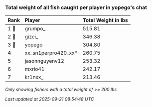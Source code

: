 ### Total weight of all fish caught per player in yopego's chat

| Rank  | Player              | Total Weight in lbs |
|:------|:--------------------|:--------------------|
| 1 🥇  | grumpo_             | 515.81              |
| 2 🥈  | gizei_              | 346.38              |
| 3 🥉  | yopego              | 304.80              |
| 4     | xx_sn1perpro420_xx* | 260.75              |
| 5     | jasonnguyenv12      | 253.32              |
| 6     | mxrio41             | 242.17              |
| 7     | kr1nxx_             | 213.46              |

_Only showing fishers with a total weight of >= 200 lbs_

_Last updated at 2025-09-21 08:54:48 UTC_